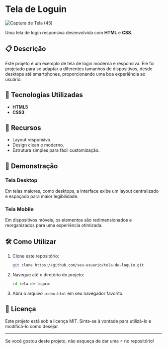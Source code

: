 # Tela de Loguin

![Captura de Tela (45)](https://github.com/user-attachments/assets/815c1964-8933-4a1f-9148-4f3f4bd3efe4)

Uma tela de login responsiva desenvolvida com **HTML** e **CSS**.

## 📋 Descrição

Este projeto é um exemplo de tela de login moderna e responsiva. Ele foi projetado para se adaptar a diferentes tamanhos de dispositivos, desde desktops até smartphones, proporcionando uma boa experiência ao usuário.

## 🚀 Tecnologias Utilizadas

- **HTML5**
- **CSS3**

## 🌟 Recursos

- Layout responsivo.
- Design clean e moderno.
- Estrutura simples para fácil customização.

## 📸 Demonstração

### Tela Desktop

Em telas maiores, como desktops, a interface exibe um layout centralizado e espaçado para maior legibilidade.

### Tela Mobile

Em dispositivos móveis, os elementos são redimensionados e reorganizados para uma experiência otimizada.

## 🛠️ Como Utilizar

1. Clone este repositório:
   ```bash
   git clone https://github.com/seu-usuario/tela-de-loguin.git
   ```
2. Navegue até o diretório do projeto:
   ```bash
   cd tela-de-loguin
   ```
3. Abra o arquivo `index.html` em seu navegador favorito.

## 📄 Licença

Este projeto está sob a licença MIT. Sinta-se à vontade para utilizá-lo e modificá-lo como desejar.

---

Se você gostou deste projeto, não esqueça de dar uma ⭐ no repositório!
